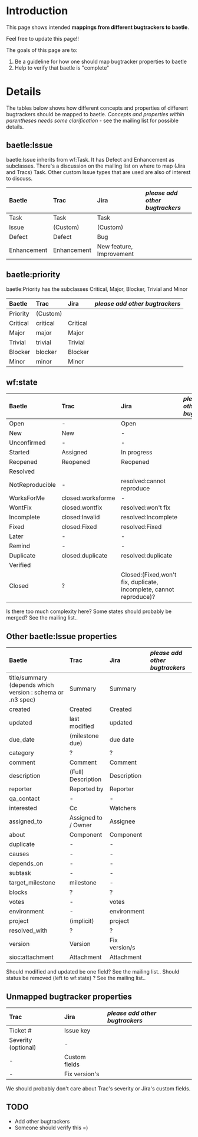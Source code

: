 # Introduction #

This page shows intended **mappings from different bugtrackers to baetle**.

Feel free to update this page!!

The goals of this page are to:
  1. Be a guideline for how one should map bugtracker properties to baetle
  1. Help to verify that baetle is "complete"



# Details #

The tables below shows how different concepts and properties of different bugtrackers should be mapped to baetle. _Concepts and properties within parentheses needs some clarification_ - see the mailing list for possible details.

## baetle:Issue ##
baetle:Issue inherits from wf:Task. It has Defect and Enhancement as subclasses. There's a discussion on the mailing list on where to map (Jira and Tracs) Task. Other custom Issue types that are used are also of interest to discuss.

| **Baetle** | **Trac** | **Jira** | _please add other bugtrackers_ |
|:-----------|:---------|:---------|:-------------------------------|
| Task       | Task     | Task     |                                |
| Issue      | (Custom) | (Custom) |                                |
| Defect     | Defect   | Bug      |                                |
| Enhancement | Enhancement | New feature, Improvement |                                |

## baetle:priority ##

baetle:Priority has the subclasses Critical, Major, Blocker, Trivial and Minor

| **Baetle** | **Trac** | **Jira** | _please add other bugtrackers_ |
|:-----------|:---------|:---------|:-------------------------------|
| Priority   | (Custom) |          |                                |
| Critical   | critical | Critical |                                |
| Major      | major    | Major    |                                |
| Trivial    | trivial  | Trivial  |                                |
| Blocker    | blocker  | Blocker  |                                |
| Minor      | minor    | Minor    |                                |

## wf:state ##

| **Baetle** | **Trac** | **Jira** | _please add other bugtrackers_ |
|:-----------|:---------|:---------|:-------------------------------|
| Open       | -        | Open     |                                |
|  New       | New      | -        |                                |
|  Unconfirmed | -        | -        |                                |
|  Started   | Assigned | In progress |                                |
|  Reopened  | Reopened | Reopened |                                |
| Resolved   |          |          |                                |
|  NotReproducible | -        | resolved:cannot reproduce |                                |
|  WorksForMe | closed:worksforme | -        |                                |
|  WontFix   | closed:wontfix | resolved:won't fix |                                |
|  Incomplete | closed:Invalid | resolved:Incomplete |                                |
|  Fixed     | closed:Fixed | resolved:Fixed |                                |
|  Later     | -        | -        |                                |
|  Remind    | -        | -        |                                |
|  Duplicate | closed:duplicate | resolved:duplicate |                                |
| Verified   |          |          |                                |
| Closed     | ?        | Closed:(Fixed,won't fix, duplicate, incomplete, cannot reproduce)? |                                |

Is there too much complexity here? Some states should probably be merged? See the mailing list..



## Other baetle:Issue properties ##

| **Baetle** | **Trac** | **Jira** | _please add other bugtrackers_ |
|:-----------|:---------|:---------|:-------------------------------|
| title/summary (depends which version : schema or .n3 spec) | Summary  | Summary  |                                |
| created    | Created  | Created  |                                |
| updated    | last modified | updated  |                                |
| due\_date  | (milestone due) | due date |                                |
| category   | ?        | ?        |                                |
| comment    | Comment  | Comment  |                                |
| description | (Full) Description | Description |                                |
| reporter   | Reported by | Reporter |                                |
| qa\_contact | -        | -        |                                |
| interested | Cc       | Watchers |                                |
| assigned\_to | Assigned to / Owner | Assignee |                                |
| about      | Component | Component |                                |
| duplicate  | -        | -        |                                |
| causes     | -        | -        |                                |
| depends\_on | -        | -        |                                |
| subtask    | -        | -        |                                |
| target\_milestone | milestone | -        |                                |
| blocks     | ?        | ?        |                                |
| votes      | -        | votes    |                                |
| environment | -        | environment |                                |
| project    | (implicit) | project  |                                |
| resolved\_with | ?        | ?        |                                |
| version    | Version  | Fix version/s |                                |
| sioc:attachment | Attachment | Attachment |                                |

Should modified and updated be one field? See the mailing list..
Should status be removed (left to wf:state) ? See the mailing list..

## Unmapped bugtracker properties ##

| Trac | Jira | _please add other bugtrackers_ |
|:-----|:-----|:-------------------------------|
| Ticket # | Issue key |                                |
| Severity (optional) | -    |                                |
| -    | Custom fields |                                |
| -    | Fix version's |                                |

We should probably don't care about Trac's severity or Jira's custom fields.


## TODO ##
  * Add other bugtrackers
  * Someone should verify this =)